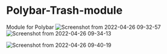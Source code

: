 # Polybar-Trash-module
Module for Polybar
![Screenshot from 2022-04-26 09-32-57](https://user-images.githubusercontent.com/103053714/165258215-14c58062-bc95-434f-8f2e-150dc2868406.png)
![Screenshot from 2022-04-26 09-34-13](https://user-images.githubusercontent.com/103053714/165258220-665e76ce-c518-43a9-986c-ba1c223af7bb.png)



![Screenshot from 2022-04-26 09-40-19](https://user-images.githubusercontent.com/103053714/165259444-3e3916ef-9e4d-4e1f-87d0-f3b414d1774d.png)
